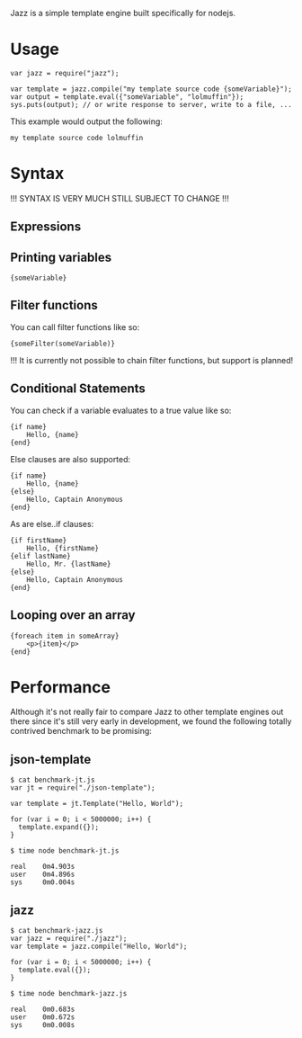 Jazz is a simple template engine built specifically for nodejs.

# Usage

    var jazz = require("jazz");

    var template = jazz.compile("my template source code {someVariable}");
    var output = template.eval({"someVariable", "lolmuffin"});
    sys.puts(output); // or write response to server, write to a file, ...

This example would output the following:

    my template source code lolmuffin

# Syntax

!!! SYNTAX IS VERY MUCH STILL SUBJECT TO CHANGE !!!

## Expressions

## Printing variables

    {someVariable}

## Filter functions

You can call filter functions like so:

    {someFilter(someVariable)}

!!! It is currently not possible to chain filter functions, but support is planned!

## Conditional Statements

You can check if a variable evaluates to a true value like so:

    {if name}
        Hello, {name}
    {end}

Else clauses are also supported:

    {if name}
        Hello, {name}
    {else}
        Hello, Captain Anonymous
    {end}

As are else..if clauses:

    {if firstName}
        Hello, {firstName}
    {elif lastName}
        Hello, Mr. {lastName}
    {else}
        Hello, Captain Anonymous
    {end}

## Looping over an array

    {foreach item in someArray}
        <p>{item}</p>
    {end}

# Performance

Although it's not really fair to compare Jazz to other template engines out there since
it's still very early in development, we found the following totally contrived benchmark
to be promising:

## json-template

    $ cat benchmark-jt.js 
    var jt = require("./json-template");

    var template = jt.Template("Hello, World");

    for (var i = 0; i < 5000000; i++) {
      template.expand({});
    }

    $ time node benchmark-jt.js 

    real    0m4.903s
    user    0m4.896s
    sys     0m0.004s

## jazz

    $ cat benchmark-jazz.js 
    var jazz = require("./jazz");
    var template = jazz.compile("Hello, World");

    for (var i = 0; i < 5000000; i++) {
      template.eval({});
    }

    $ time node benchmark-jazz.js 

    real    0m0.683s
    user    0m0.672s
    sys     0m0.008s

